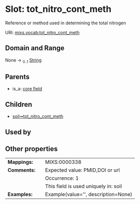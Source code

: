 
# Slot: tot_nitro_cont_meth


Reference or method used in determining the total nitrogen

URI: [mixs.vocab:tot_nitro_cont_meth](https://w3id.org/mixs/vocab/tot_nitro_cont_meth)


## Domain and Range

None &#8594;  <sub>0..1</sub> [String](types/String.md)

## Parents

 *  is_a: [core field](core_field.md)

## Children

 *  [soil➞tot_nitro_cont_meth](soil_tot_nitro_cont_meth.md)

## Used by


## Other properties

|  |  |  |
| --- | --- | --- |
| **Mappings:** | | MIXS:0000338 |
| **Comments:** | | Expected value: PMID,DOI or url |
|  | | Occurrence: 1 |
|  | | This field is used uniquely in: soil |
| **Examples:** | | Example(value='', description=None) |

